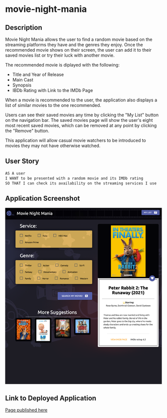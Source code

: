 # movie-night-mania

## Description

Movie Night Mania allows the user to find a random movie based on the streaming platforms they have and the genres they enjoy. Once the recommended movie shows on their screen, the user can add it to their saved movies list or try their luck with another movie. 

The recommended movie is diplayed with the following:

- Title and Year of Release
- Main Cast
- Synopsis
- IBDb Rating with Link to the IMDb Page

When a movie is recommended to the user, the application also displays a list of similar movies to the one recommended. 

Users can see their saved movies any time by clicking the "My List" button on the navigation bar. The saved movies page will show the user's eight most recent saved movies, which can be removed at any point by clicking the "Remove" button. 

This application will allow casual movie watchers to be introduced to movies they may not have otherwise watched. 

## User Story

```
AS A user
I WANT to be presented with a random movie and its IMDb rating
SO THAT I can check its availability on the streaming services I use 
```

## Application Screenshot

![movie-night-mania-screenshot](/assets/images/movie-night-mania-screenshot.png)

## Link to Deployed Application

[Page published here](https://jesus-orduno.github.io/movie-night-mania/)